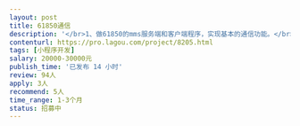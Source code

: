 ```yaml
---                
layout: post       
title: 61850通信           
description: '</br>1、做61850的mms服务端和客户端程序，实现基本的通信功能。</br>2、产品实现软件不限，最好是VC。</br>3、产品需提供进一步开发的源码或接口。</br>4、研发人员具有电力行业的研发背景为宜。</br>'     
contenturl: https://pro.lagou.com/project/8205.html      
tags: [小程序开发]            
salary: 20000-30000元          
publish_time: '已发布 14 小时'         
review: 94人                   
apply: 3人                   
recommend: 5人                   
time_range: 1-3个月              
status: 招募中                  
---                 
```

